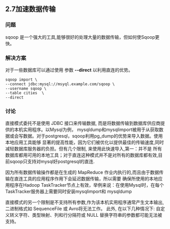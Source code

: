 <h2>2.7加速数据传输</h2>

<h3>问题</h3>
sqoop 是一个强大的工具,能够很好的处理大量的数据传输，但如何使Sqoop更快。

<h3>解决方案</h3>

对于一些数据库可以通过使用 参数 **--direct** 以利用直连的优势。

```
sqoop import \
--connect jdbc:mysql://msyql.example.com/sqoop \
--username sqoop \
--table cities  \
--direct
```

<h3>讨论</h3>
直接模式委托不是使用 JDBC 接口来传输数据, 而是将数据传输到数据库供应商提供的本机实用程序。以Mysql为例，
mysqldump和mysqlimport被用于从获取数据或会写数据。对于postgresql，sqoop利用pg_dump的优势来导入数据。使用本地应用工具能够
显著的提高性能，因为它们被优化以提供最佳的传输速度,同时减轻数据库服务器的负担。但有几个限制, 来使用此快速导入,第一：并不是
所有数据库都用可用的本地工具；对于直连这种模式并不是对所有的数据库都有效,目前sqoop只支持对mysql好postgresql的直连.

因为所有数据传输操作都是在生成的 MapReduce 作业内执行的,而且由于数据传输在直连工具的应用程序作用下会延迟数据传输，所以需要
确保所使用的本地应用程序在Hadoop TaskTracker节点上有效，举例来说：在使用Mysql时，在每个TaskTracker服务器上需要同时安装mysqlimport和
mysqldump

直接模式的另一个限制是不支持所有参数,作为该本机实用程序通常产生文本输出, 二进制格式如 SequenceFile 或 Avro将无法工作。
此外, 在以下几种情况下: 自定义转义字符、类型映射、列和行分隔符或 NULL 替换字符串的参数都可能无法被支持。

